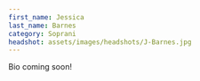 ```yaml
---
first_name: Jessica
last_name: Barnes
category: Soprani
headshot: assets/images/headshots/J-Barnes.jpg
---
```


Bio coming soon!

